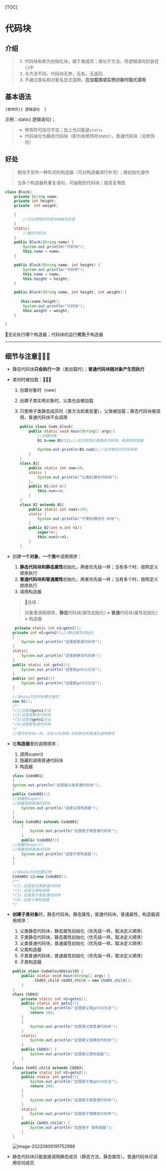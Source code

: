 [TOC]



#  代码块

##  介绍

> 1. 代码块有称为初始化块，属于类成员；类似于方法，将逻辑语句封装在`{}`中
> 2. 与方法不同，代码块无参，无名，无返回
> 3. 不通过类名和对象名显式调用，**在加载类或实例对象时隐式调用**

##  基本语法

`[修饰符]{ 逻辑语句  }`

示例：static{ 逻辑语句}；

> - 修饰符可加可不加；加上也只能是`static`
> - 代码块分为静态代码块（即为有修饰符static），普通代码块（无修饰符）

##  好处

> 相当于另外一种形式的构造器（可对构造器进行补充）；做初始化操作
>
> 当多个构造器有重复语句，可抽取到代码块；提高复用性

```java
class Block{
    private String name;
    private int height;
    private  int weight;

    {
        //可以把相同的语句抽离到这里
    }
    static{
        //静态代码块
    }
    public Block(String name) {
        System.out.println("代码块");
        this.name = name;
    }

    public Block(String name, int height) {
        System.out.println("代码块");
        this.name = name;
        this.height = height;
    }

    public Block(String name, int height, int weight) {
      
       this(name,height);
        System.out.println("代码块");
        this.weight = weight;
    }
    
}
```

🚩无论执行哪个构造器；代码块的运行**优先**于构造器



------

##  细节与注意🚩🚩🚩

- 静态代码块**只会执行一次**（类加载时）；**普通代码块随对象产生而执行**

- 类何时被加载：🚩🚩🚩

  1. 创建对象时（new）

  2. 创建子类实例对象时，父类也会被加载

  3. 只使用子类静态成员时（类方法和类变量），父类被加载；静态代码块被调用，普通代码块不会调用

     ```java
     public class Code_block{
         public static void main(String[] args){
             //创建对象
             B1 b=new B1(12);//此时调用父类静态代码块，再调用构造器
            
             System.out.println(B2.num1);//此时静态代码块调用
         }
     }
     class B1{
         public static int num=10;
         static {
             System.out.println("父类B1静态代码块");
         };
         public B1(int n){
             this.num+=n;
         }
     }
     class B2 extends B1{
         public static int num1=100;
         static {
             System.out.println("子类B2静态代 码块");
         }
         public B2(int n,int n1){
             super(n);
             this.num1+=n1;
         }
     }
     ```

- 创建**一个对象**，**一个类**中调用顺序：

  1. **静态代码块和静态属性**初始化，两者优先级一样；当有多个时，按照定义顺序执行
  2. **普通代码块和普通属性**初始化，两者优先级一样；当有多个时，按照定义顺序执行
  3. 调用构造器

  > 🚩总结：
  >
  > 对象里调用顺序，**静态**代码块(属性初始化) **>** **普通**代码块(属性初始化) **>** 构造器

  ```java
   private static int n1=getn1();
  private int n2=getn2();//静态属性初始化
  {
      System.out.println("这里是普通代码块");
  }
  static{
      System.out.println("这里是静态代码块");
  }
  public static int getn1(){
      System.out.println("这里是getn1方法");
  }
  public int getn2(){
      System.out.println("这里是getn2方法");
  }
  
  //当main方法中创建对象时：
  new N1();
  /**
  *(1)这里是getn1方法   
  *(2)这里是静态代码块 
  *(3)这里是getn2方法
  *(4)这里是普通代码块
  */
  //遵守优先级一样，先定义先调用;当有静态和普通先调用静态
  ```

  

- 在**构造器**里的调用顺序：

  1. 调用super()
  2. 隐藏的调用普通代码块
  3. 构造器

  ```java
  class CodeB01{
  {
  System.out.println("这里是父类普通代码块");
  }
  public CodeB01(){
  //隐藏的super()
  //隐藏调用普通代码块
      System.out.println("这是父类构造器");
  }
  }
  class CodeB02 extends CodeB01{
      {
          System.out.println("这里是子类普通代码块");
      }
      public CodeB02(){
  //隐藏的super()
  //隐藏调用普通代码块
      System.out.println("这是子类构造器");
  }
  }
  
  //在main方法创建实例
  CodeB02 c2=new CodeB02();
  /**
  *(1).这里是父类普通代码块
  *(2).这是父类构造器
  *(3).这里是子类普通代码块
  *(4).这是子类构造器
  */
  ```

  

- **创建子类对象**时，静态代码块，静态属性，普通代码块，普通属性，构造器调用顺序：

  1. 父类静态代码块，静态属性初始化（优先级一样，取决定义顺序）
  2. 子类静态代码块，静态属性初始化（优先级一样，取决定义顺序）
  3. 父类普通代码块，普通属性初始化（优先级一样，取决定义顺序）
  4. 父类构造器
  5. 子类普通代码块，普通属性初始化（优先级一样，取决定义顺序）
  6. 子类构造器

  ```java
  public class CodeblockDetail03 {
      public static void main(String[] args) {
  		    Cbd03_child cbd03_child = new Cbd03_child();
      }
  }
  class CbD03{
      private static int n1=getn1();
      public static int getn1(){
          System.out.println("这里是父类getn1方法");
          return 100;
      }
      {
          System.out.println("这里是父类普通代码块");
      }
      static{
          System.out.println("这里是父类静态代码块");
      }
      public CbD03() {
          System.out.println("这里是父类构造器");
      }
  }
  class Cbd03_child extends CbD03{
      private static int n2=getn2();
      public static int getn2(){
          System.out.println("这里是子类getn2方法");
          return 200;
      }
      {
          System.out.println("这里是子类普通代码块");
      }
      static{
          System.out.println("这里是子类静态代码块");
      }
      public Cbd03_child() {
          System.out.println("这里是子 类构造器");
      }
  }
  ```

  ![image-20220806191752988](Typora_img/9.3代码块.asset/image-20220806191752988.png)

- 静态代码块只能直接调用静态成员（静态方法，静态属性），普通代码块可调用任何成员

  

  